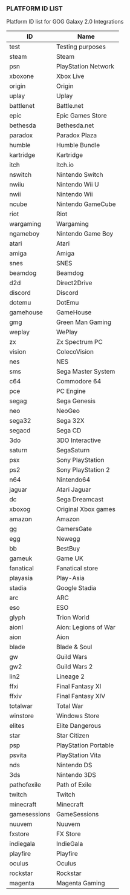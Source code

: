 ### PLATFORM ID LIST

Platform ID list for GOG Galaxy 2.0 Integrations

| ID | Name |
| --- | --- |
| test | Testing purposes |
| steam	| Steam |
| psn	| PlayStation Network |
| xboxone	| Xbox Live |
| origin	| Origin |
| uplay	| Uplay |
| battlenet	| Battle.net |
| epic	| Epic Games Store |
| bethesda	| Bethesda.net |
| paradox	| Paradox Plaza |
| humble	| Humble Bundle |
| kartridge	| Kartridge |
| itch	| Itch.io |
| nswitch	| Nintendo Switch |
| nwiiu	| Nintendo Wii U |
| nwii	| Nintendo Wii |
| ncube	| Nintendo GameCube |
| riot	| Riot |
| wargaming	| Wargaming |
| ngameboy	| Nintendo Game Boy |
| atari	| Atari |
| amiga	| Amiga |
| snes	| SNES |
| beamdog	| Beamdog |
| d2d	| Direct2Drive |
| discord	| Discord |
| dotemu	| DotEmu |
| gamehouse	| GameHouse |
| gmg	| Green Man Gaming |
| weplay	| WePlay |
| zx	| Zx Spectrum PC |
| vision	| ColecoVision |
| nes	| NES |
| sms	| Sega Master System |
| c64	| Commodore 64 |
| pce 	| PC Engine |
| segag	| Sega Genesis |
| neo	| NeoGeo |
| sega32	| Sega 32X |
| segacd	| Sega CD |
| 3do	| 3DO Interactive  |
| saturn	| SegaSaturn |
| psx	| Sony PlayStation |
| ps2	| Sony PlayStation 2 |
| n64	| Nintendo64 |
| jaguar	| Atari Jaguar |
| dc	| Sega Dreamcast |
| xboxog	| Original Xbox games |
| amazon	| Amazon |
| gg	| GamersGate |
| egg	| Newegg |
| bb	| BestBuy |
| gameuk	| Game UK |
| fanatical	| Fanatical store |
| playasia 	| Play-Asia |
| stadia	| Google Stadia |
| arc	| ARC |
| eso	| ESO |
| glyph	| Trion World |
| aionl	| Aion: Legions of War |
| aion	| Aion |
| blade	| Blade & Soul |
| gw	| Guild Wars |
| gw2	| Guild Wars 2 |
| lin2	| Lineage 2 |
| ffxi	| Final Fantasy XI |
| ffxiv	| Final Fantasy XIV  |
| totalwar	| Total War |
| winstore	| Windows Store |
| elites	| Elite Dangerous |
| star	| Star Citizen |
| psp	| PlayStation Portable |
| psvita	| PlayStation Vita |
| nds	| Nintendo DS |
| 3ds	| Nintendo 3DS |
| pathofexile | Path of Exile |
| twitch | Twitch |
| minecraft | Minecraft |
| gamesessions | GameSessions |
| nuuvem | Nuuvem |
| fxstore | FX Store |
| indiegala | IndieGala |
| playfire | Playfire |
| oculus | Oculus |
| rockstar | Rockstar |
| magenta | Magenta Gaming |
